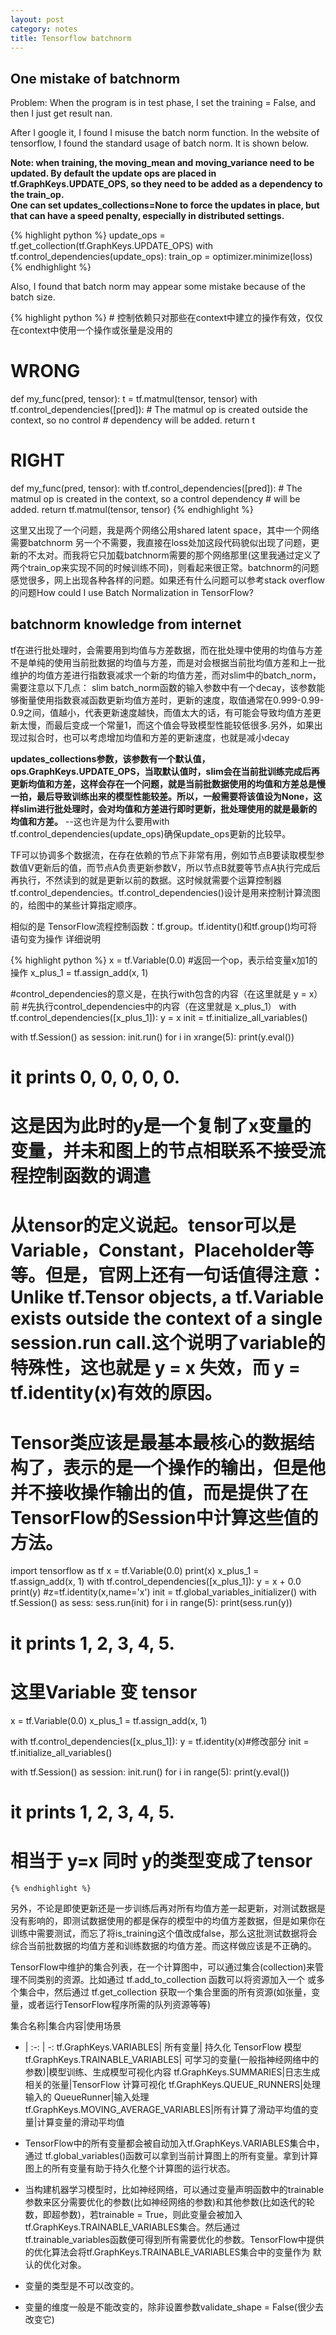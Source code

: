 ```yaml
---
layout: post
category: notes
title: Tensorflow batchnorm
---
```


## One mistake of batchnorm

Problem: When the program is in test phase, I set the training = False, and then I just get result nan.

After I google it, I found I misuse the batch norm function. In the website of tensorflow, I found the standard usage of batch norm. It is shown below.

**Note: when training, the moving_mean and moving_variance need to be updated. By default the update ops are placed in tf.GraphKeys.UPDATE_OPS, so they need to be added as a dependency to the train_op.**  
**One can set updates_collections=None to force the updates in place, but that can have a speed penalty, especially in distributed settings.**


<head>
    <title>Rouge</title>
    <link media="all" rel="stylesheet" href="/css/rouge.css" />
</head>

<body>
    {% highlight python %}
update_ops = tf.get_collection(tf.GraphKeys.UPDATE_OPS)
with tf.control_dependencies(update_ops):
    train_op = optimizer.minimize(loss)
    {% endhighlight %}
</body>

Also, I found that batch norm may appear some mistake because of the batch size.

<head>
    <title>Rouge</title>
    <link media="all" rel="stylesheet" href="/css/rouge.css" />
</head>

<body>
    {% highlight python %}
# 控制依赖只对那些在context中建立的操作有效，仅仅在context中使用一个操作或张量是没用的

# WRONG
def my_func(pred, tensor):
  t = tf.matmul(tensor, tensor)
  with tf.control_dependencies([pred]):
    # The matmul op is created outside the context, so no control
    # dependency will be added.
    return t

# RIGHT
def my_func(pred, tensor):
  with tf.control_dependencies([pred]):
    # The matmul op is created in the context, so a control dependency
    # will be added.
    return tf.matmul(tensor, tensor)
    {% endhighlight %}
</body>



这里又出现了一个问题，我是两个网络公用shared latent space，其中一个网络需要batchnorm 另一个不需要，我直接在loss处加这段代码貌似出现了问题，更新的不太对。而我将它只加载batchnorm需要的那个网络那里(这里我通过定义了两个train_op来实现不同的时候训练不同)，则看起来很正常。batchnorm的问题感觉很多，网上出现各种各样的问题。如果还有什么问题可以参考stack overflow的问题How could I use Batch Normalization in TensorFlow?

## batchnorm knowledge from internet

tf在进行批处理时，会需要用到均值与方差数据，而在批处理中使用的均值与方差不是单纯的使用当前批数据的均值与方差，而是对会根据当前批均值方差和上一批维护的均值方差进行指数衰减求一个新的均值方差，而对slim中的batch_norm，需要注意以下几点：
slim batch_norm函数的输入参数中有一个decay，该参数能够衡量使用指数衰减函数更新均值方差时，更新的速度，取值通常在0.999-0.99-0.9之间，值越小，代表更新速度越快，而值太大的话，有可能会导致均值方差更新太慢，而最后变成一个常量1，而这个值会导致模型性能较低很多.另外，如果出现过拟合时，也可以考虑增加均值和方差的更新速度，也就是减小decay

**updates_collections参数，该参数有一个默认值，ops.GraphKeys.UPDATE_OPS，当取默认值时，slim会在当前批训练完成后再更新均值和方差，这样会存在一个问题，就是当前批数据使用的均值和方差总是慢一拍，最后导致训练出来的模型性能较差。所以，一般需要将该值设为None，这样slim进行批处理时，会对均值和方差进行即时更新，批处理使用的就是最新的均值和方差。** --这也许是为什么要用with tf.control_dependencies(update_ops)确保update_ops更新的比较早。

TF可以协调多个数据流，在存在依赖的节点下非常有用，例如节点B要读取模型参数值V更新后的值，而节点A负责更新参数V，所以节点B就要等节点A执行完成后再执行，不然读到的就是更新以前的数据。这时候就需要个运算控制器tf.control_dependencies。tf.control_dependencies()设计是用来控制计算流图的，给图中的某些计算指定顺序。

相似的是 TensorFlow流程控制函数：tf.group。tf.identity()和tf.group()均可将语句变为操作
详细说明

<head>
    <title>Rouge</title>
    <link media="all" rel="stylesheet" href="/css/rouge.css" />
</head>

<body>
        {% highlight python %}
x = tf.Variable(0.0)
#返回一个op，表示给变量x加1的操作
x_plus_1 = tf.assign_add(x, 1)
  
#control_dependencies的意义是，在执行with包含的内容（在这里就是 y = x）前
#先执行control_dependencies中的内容（在这里就是 x_plus_1）
with tf.control_dependencies([x_plus_1]):
    y = x
init = tf.initialize_all_variables()
  
with tf.Session() as session:
    init.run()
    for i in xrange(5):
        print(y.eval())
# it prints 0, 0, 0, 0, 0.
# 这是因为此时的y是一个复制了x变量的变量，并未和图上的节点相联系不接受流程控制函数的调遣
# 从tensor的定义说起。tensor可以是Variable，Constant，Placeholder等等。但是，官网上还有一句话值得注意：Unlike tf.Tensor objects, a tf.Variable exists outside the context of a single session.run call.这个说明了variable的特殊性，这也就是 y = x 失效，而 y = tf.identity(x)有效的原因。
# Tensor类应该是最基本最核心的数据结构了，表示的是一个操作的输出，但是他并不接收操作输出的值，而是提供了在TensorFlow的Session中计算这些值的方法。 


import tensorflow as tf
x = tf.Variable(0.0)
print(x)
x_plus_1 = tf.assign_add(x, 1)
with tf.control_dependencies([x_plus_1]):
    y = x + 0.0
    print(y) #z=tf.identity(x,name='x')
init = tf.global_variables_initializer()
with tf.Session() as sess:
    sess.run(init)
    for i in range(5):
        print(sess.run(y))
# it prints 1, 2, 3, 4, 5.
# 这里Variable 变 tensor

x = tf.Variable(0.0)
x_plus_1 = tf.assign_add(x, 1)
  
with tf.control_dependencies([x_plus_1]):
    y = tf.identity(x)#修改部分
init = tf.initialize_all_variables()
  
with tf.Session() as session:
    init.run()
    for i in range(5):
        print(y.eval())
# it prints 1, 2, 3, 4, 5.
# 相当于 y=x 同时 y的类型变成了tensor
    {% endhighlight %}
</body>

另外，不论是即使更新还是一步训练后再对所有均值方差一起更新，对测试数据是没有影响的，即测试数据使用的都是保存的模型中的均值方差数据，但是如果你在训练中需要测试，而忘了将is_training这个值改成false，那么这批测试数据将会综合当前批数据的均值方差和训练数据的均值方差。而这样做应该是不正确的。

TensorFlow中维护的集合列表，在一个计算图中，可以通过集合(collection)来管理不同类别的资源。比如通过 tf.add_to_collection 函数可以将资源加入一个 或多个集合中，然后通过 tf.get_collection 获取一个集合里面的所有资源(如张量，变量，或者运行TensorFlow程序所需的队列资源等等)

集合名称|集合内容|使用场景
- | :-: | -: 
tf.GraphKeys.VARIABLES|	所有变量|	持久化 TensorFlow 模型
tf.GraphKeys.TRAINABLE_VARIABLES|	可学习的变量(一般指神经网络中的参数)|模型训练、生成模型可视化内容
tf.GraphKeys.SUMMARIES|日志生成相关的张量|TensorFlow 计算可视化
tf.GraphKeys.QUEUE_RUNNERS|处理输入的 QueueRunner|输入处理
tf.GraphKeys.MOVING_AVERAGE_VARIABLES|所有计算了滑动平均值的变量|计算变量的滑动平均值


- TensorFlow中的所有变量都会被自动加入tf.GraphKeys.VARIABLES集合中，通过 tf.global_variables()函数可以拿到当前计算图上的所有变量。拿到计算图上的所有变量有助于持久化整个计算图的运行状态。
- 当构建机器学习模型时，比如神经网络，可以通过变量声明函数中的trainable参数来区分需要优化的参数(比如神经网络的参数)和其他参数(比如迭代的轮数，即超参数)，若trainable = True，则此变量会被加入tf.GraphKeys.TRAINABLE_VARIABLES集合。然后通过 tf.trainable_variables函数便可得到所有需要优化的参数。TensorFlow中提供的优化算法会将tf.GraphKeys.TRAINABLE_VARIABLES集合中的变量作为 默认的优化对象。
- 变量的类型是不可以改变的。
- 变量的维度一般是不能改变的，除非设置参数validate_shape = False(很少去改变它)

